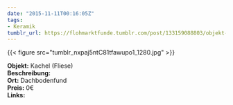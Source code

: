 ```yaml
---
date: "2015-11-11T00:16:05Z"
tags:
- Keramik
tumblr_url: https://flohmarktfunde.tumblr.com/post/133159088803/objekt-kachel-fliese-beschreibung-lorem-ipsum
---
```

 {{< figure src="tumblr_nxpaj5ntC81tfawupo1_1280.jpg" >}}  

**Objekt:** Kachel (Fliese)  
**Beschreibung:**   
**Ort:** Dachbodenfund  
**Preis:** 0€  
**Links:** 
